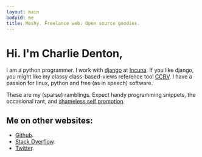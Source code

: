 ```yaml
---
layout: main
bodyid: me
title: Meshy. Freelance web. Open source goodies.
---
```


# Hi. I'm Charlie Denton,

I am a python programmer. I work with [django](https://www.djangoproject.com)
at [Incuna](http://incuna.com/). If you like django, you might like my
classy class-based-views reference tool [CCBV](http://ccbv.co.uk/).
I have a passion for linux, python and free (as in speech) software.

These are my (sparse) ramblings. Expect handy programming snippets, the occasional
rant, and [shameless self promotion](/projects/).

## Me on other websites:

* [Github](http://github.com/meshy).
* [Stack Overflow](http://stackoverflow.com/users/400691/meshy).
* [Twitter](http://twitter.com/meshy).